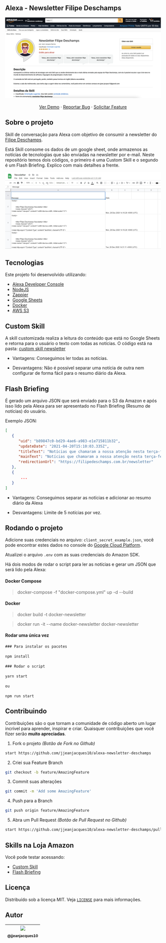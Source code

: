 ## Alexa - Newsletter Filipe Deschamps

<p align="center">
    <img src="./screenshots/appAlexa.png">
    <br />
    <br />
    <a href="https://www.amazon.com.br/Jean-Jacques-Barros-Newsletter-Deschamps/dp/B08RG61BPD">Ver Demo</a>
    ·
    <a href="https://github.com/jjeanjacques10/alexa-newsletter-deschamps/issues">Reportar Bug</a>
    ·
    <a href="https://github.com/jjeanjacques10/alexa-newsletter-deschamps/issues">Solicitar Feature</a>
</p>

## Sobre o projeto

Skill de conversação para Alexa com objetivo de consumir a newsletter do [Filipe Deschamps](https://github.com/filipedeschamps).  

Está Skill consome os dados de um google sheet, onde armazenos as notícias de tecnologias que são enviadas na newsletter por e-mail. Neste repositório temos dois códigos, o primeiro é uma Custom Skill e o segundo é um Flash Briefing. Explico com mais detalhes a frente.

<p align="center">
    <img src="./screenshots/newsletter_sheets.jpg" width="750">
</p>

## Tecnologias

Este projeto foi desenvolvido utilizando:

- [Alexa Developer Console](https://developer.amazon.com/)
- [NodeJS](https://dart.dev/)
- [Zappier](https://zapier.com/)
- [Google Sheets](https://theoephraim.github.io/node-google-spreadsheet)
- [Docker](https://www.docker.com/)
- [AWS S3](https://aws.amazon.com/s3/)

## Custom Skill

A skill customizada realiza a leitura do conteúdo que está no Google Sheets e retorna para o usuário o texto com todas as notícias. O código está na pasta: [custom skill newsletter](./custom%20skill%20newsletter)

- Vantagens: Conseguimos ler todas as notícias.

- Desvantagens: Não é possível separar uma notícia de outra nem configurar de forma fácil para o resumo diário da Alexa.

## Flash Briefing 

É gerado um arquivo JSON que será enviado para o S3 da Amazon e após isso lido pela Alexa para ser apresentado no Flash Briefing (Resumo de notícias) do usuário.

Exemplo JSON:
``` json
[
   {
      "uid": "b89847c0-bd29-4ae6-a983-e1e715811b32",
      "updateDate": "2021-04-20T15:10:03.335Z",
      "titleText": "Notícias que chamaram a nossa atenção nesta terça-feira:",
      "mainText": "Notícias que chamaram a nossa atenção nesta terça-feira: ",
      "redirectionUrl": "https://filipedeschamps.com.br/newsletter"
   },
   {
       ...
   }
]
```

- Vantagens: Conseguimos separar as notícias e adicionar ao resumo diário da Alexa

- Desvantagens: Limite de 5 notícias por vez.

## Rodando o projeto

Adicione suas credenciais no arquivo: `client_secret_example.json`, você pode encontrar estes dados no console do [Google Cloud Platform](console.developers.google.com).

Atualizei o arquivo `.env` com as suas credenciais do Amazon SDK.

Há dois modos de rodar o script para ler as notícias e gerar um JSON que será lido pela Alexa:

#### Docker Compose

> docker-compose -f "docker-compose.yml" up -d --build

#### Docker

> docker build -t docker-newsletter 

> docker run -it --name docker-newsletter docker-newsletter

#### Rodar uma única vez
```
### Para instalar os pacotes

npm install

### Rodar o script

yarn start

ou

npm run start
```

## Contribuindo

Contribuições são o que tornam a comunidade de código aberto um lugar incrível para aprender, inspirar e criar. Quaisquer contribuições que você fizer serão **muito apreciadas**.

1. Fork o projeto _(Botão de Fork no Github)_
```sh
start https://github.com/jjeanjacques10/alexa-newsletter-deschamps
```
2. Criei sua Feature Branch 
```sh
git checkout -b feature/AmazingFeature
```
3. Commit suas alterações
```sh
git commit -m 'Add some AmazingFeature'
```
4. Push para a Branch 
```sh
git push origin feature/AmazingFeature
```
5. Abra um Pull Request _(Botão de Pull Request no Github)_

```sh
start https://github.com/jjeanjacques10/alexa-newsletter-deschamps/pulls
```

## Skills na Loja Amazon

Você pode testar acessando:
- [Custom Skill](https://www.amazon.com.br/Jean-Jacques-Barros-Newsletter-Deschamps/dp/B08RG61BPD)
- [Flash Briefing](https://www.amazon.com.br/Newsletter-Filipe-Deschamps-Flash-Briefing/dp/B08SQTLJSK)

## Licença

Distribuído sob a licença MIT. Veja [`LICENSE`](./LICENSE) para mais informações.

## Autor

| [<img src="https://avatars3.githubusercontent.com/u/32225403?s=460&v=4" width=115><br><sub>@jjeanjacques10</sub>](https://github.com/jjeanjacques10) |
| :---: |